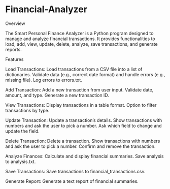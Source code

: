 # Financial-Analyzer
Overview

The Smart Personal Finance Analyzer is a Python program designed to manage and analyze financial transactions. It provides functionalities to load, add, view, update, delete, analyze, save transactions, and generate reports.

Features

Load Transactions:
Load transactions from a CSV file into a list of dictionaries.
Validate data (e.g., correct date format) and handle errors (e.g., missing file).
Log errors to errors.txt.

Add Transaction:
Add a new transaction from user input.
Validate date, amount, and type.
Generate a new transaction ID.

View Transactions:
Display transactions in a table format.
Option to filter transactions by type.

Update Transaction:
Update a transaction’s details.
Show transactions with numbers and ask the user to pick a number.
Ask which field to change and update the field.

Delete Transaction:
Delete a transaction.
Show transactions with numbers and ask the user to pick a number.
Confirm and remove the transaction.

Analyze Finances:
Calculate and display financial summaries.
Save analysis to analysis.txt.

Save Transactions:
Save transactions to financial_transactions.csv.

Generate Report:
Generate a text report of financial summaries.

